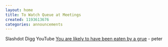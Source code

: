 ```yaml
---
layout: home
title: To Watch Queue at Meetings
created: 1193613676
categories: announcements
---
```

Slashdot Digg YouTube [You are likely to have been eaten by a grue](http://www.youtube.com/v/4nigRT2KmCE) - peter
